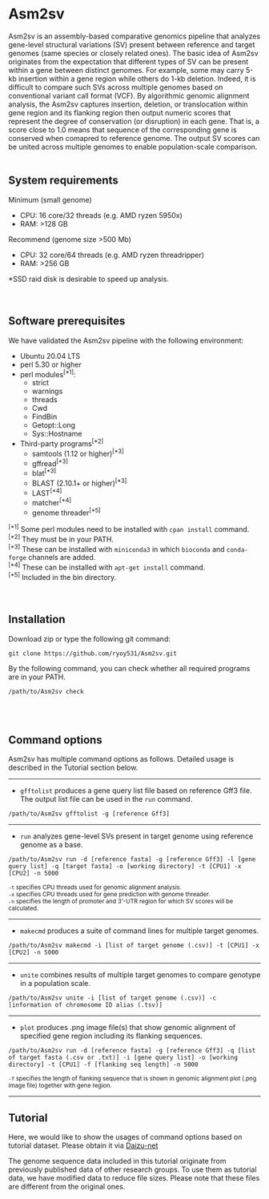 # Asm2sv
Asm2sv is an assembly-based comparative genomics pipeline that analyzes gene-level structural variations (SV) present between reference and target genomes (same species or closely related ones). The basic idea of Asm2sv originates from the expectation that different types of SV can be present within a gene between distinct genomes. For example, some may carry 5-kb insertion within a gene region while others do 1-kb deletion. Indeed, it is difficult to compare such SVs across multiple genomes based on conventional variant call format (VCF). By algorithmic genomic alignment analysis, the Asm2sv captures insertion, deletion, or translocation within gene region and its flanking region then output numeric scores that represent the degree of conservation (or disruption) in each gene. That is, a score close to 1.0 means that sequence of the corresponding gene is conserved when comapred to reference genome. The output SV scores can be united across multiple genomes to enable population-scale comparison. 
<br></br>

## System requirements
Minimum (small genome)  
- CPU: 16 core/32 threads (e.g. AMD ryzen 5950x)
- RAM: >128 GB

Recommend (genome size >500 Mb)
- CPU: 32 core/64 threads (e.g. AMD ryzen threadripper)
- RAM: >256 GB

*SSD raid disk is desirable to speed up analysis.  
<br></br>

## Software prerequisites
We have validated the Asm2sv pipeline with the following environment:  
- Ubuntu 20.04 LTS
- perl 5.30 or higher
- perl modules<sup>[*1]</sup>: 
  - strict
  - warnings
  - threads
  - Cwd
  - FindBin
  - Getopt::Long
  - Sys::Hostname
- Third-party programs<sup>[*2]</sup>
  - samtools (1.12 or higher)<sup>[*3]</sup>
  - gffread<sup>[*3]</sup>
  - blat<sup>[*3]</sup>
  - BLAST (2.10.1+ or higher)<sup>[*3]</sup>
  - LAST<sup>[*4]</sup>
  - matcher<sup>[*4]</sup>
  - genome threader<sup>[*5]</sup>

<sup>[*1]</sup> Some perl modules need to be installed with `cpan install` command.  
<sup>[*2]</sup> They must be in your PATH.  
<sup>[*3]</sup> These can be installed with `miniconda3` in which `bioconda` and `conda-forge` channels are added.  
<sup>[*4]</sup> These can be installed with `apt-get install` command.  
<sup>[*5]</sup> Included in the bin directory.  
<br></br>

## Installation
Download zip or type the following git command:
```
git clone https://github.com/ryoy531/Asm2sv.git
```

By the following command, you can check whether all required programs are in your PATH.
```
/path/to/Asm2sv check
```
<br></br>

## Command options
Asm2sv has multiple command options as follows. Detailed usage is described in the Tutorial section below.  
***
- `gfftolist` produces a gene query list file based on reference Gff3 file. The output list file can be used in the `run` command.
```
/path/to/Asm2sv gfftolist -g [reference Gff3]
```
***
- `run` analyzes gene-level SVs present in target genome using reference genome as a base.  
```
/path/to/Asm2sv run -d [reference fasta] -g [reference Gff3] -l [gene query list] -q [target fasta] -o [working directory] -t [CPU1] -x [CPU2] -n 5000
```
<sup>`-t` specifies CPU threads used for genomic alignment analysis.</sup>  
<sup>`-x` specifies CPU threads used for gene prediction with genome threader.</sup>  
<sup>`-n` specifies the length of promoter and 3'-UTR region for which SV scores will be calculated.</sup>  
***
- `makecmd` produces a suite of command lines for multiple target genomes.
```
/path/to/Asm2sv makecmd -i [list of target genome (.csv)] -t [CPU1] -x [CPU2] -n 5000
```
***
- `unite` combines results of multiple target genomes to compare genotype in a population scale.
```
/path/to/Asm2sv unite -i [list of target genome (.csv)] -c [information of chromosome ID alias (.tsv)]
```
***
- `plot` produces .png image file(s) that show genomic alignment of specified gene region including its flanking sequences.
```
/path/to/Asm2sv run -d [reference fasta] -g [reference Gff3] -q [list of target fasta (.csv or .txt)] -i [gene query list] -o [working directory] -t [CPU1] -f [flanking seq length] -n 5000
```
<sup>`-f` specifies the length of flanking sequence that is shown in genomic alignment plot (.png image file) together with gene region.</sup>  
***

## Tutorial
Here, we would like to show the usages of command options based on tutorial dataset. Please obtain it via [Daizu-net](https://daizu-net.dna.affrc.go.jp/ap/top)


The genome sequence data included in this tutorial originate from previously published data of other research groups. To use them as tutorial data, we have modified data to reduce file sizes. Please note that these files are different from the original ones.
